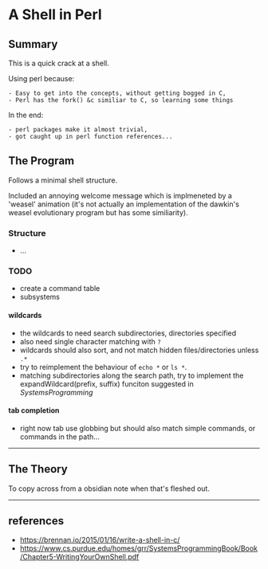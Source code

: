 # A Shell in Perl

## Summary

This is a quick crack at a shell.

Using perl because:

    - Easy to get into the concepts, without getting bogged in C,
    - Perl has the fork() &c similiar to C, so learning some things

In the end:

    - perl packages make it almost trivial,
    - got caught up in perl function references...

## The Program

Follows a minimal shell structure.

Included an annoying welcome message which is implmeneted by a 'weasel'
animation (it's not actually an implementation of the dawkin's weasel
evolutionary program but has some similiarity).





### Structure

- ...

### TODO

- create a command table
- subsystems

#### wildcards

- the wildcards to need search subdirectories, directories specified
- also need single character matching with `?`
- wildcards should also sort, and not match hidden files/directories unless `.*`
- try to reimplement the behaviour of `echo *` or `ls *`.
- matching subdirectories along the search path, try to implement the expandWildcard(prefix, suffix) funciton suggested in *SystemsProgramming*

#### tab completion

- right now tab use globbing but should also match simple commands, or commands in the path...

************

## The Theory

To copy across from a obsidian note when that's fleshed out.


***********

## references

- https://brennan.io/2015/01/16/write-a-shell-in-c/
- https://www.cs.purdue.edu/homes/grr/SystemsProgrammingBook/Book/Chapter5-WritingYourOwnShell.pdf
